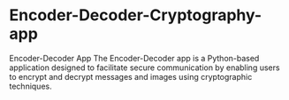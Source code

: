 # Encoder-Decoder-Cryptography-app
Encoder-Decoder App The Encoder-Decoder app is a Python-based application designed to facilitate secure communication by enabling users to encrypt and decrypt messages and images using cryptographic techniques. 

